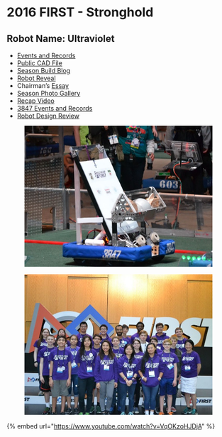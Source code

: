 # 2016 FIRST - Stronghold

## Robot Name: Ultraviolet&#x20;

* [Events and Records](https://www.thebluealliance.com/team/3847/2016)&#x20;
* [Public CAD File](https://workbench.grabcad.com/workbench/projects/gcn9YnQieGg0gn4YqH7bC3P\_GneUuFoz34AOK9gvmEPWw6#/space/gcfe-pMXptdrMWst5Qr5Ly9mNBZGqnxwboJ2mKLvGCn0Ey)
* [Season Build Blog](http://blog.spectrum3847.org/2016/01/day-1-slowing-down.html)
* [Robot Reveal](https://youtu.be/9xchvkEuTBs)
* Chairman’s [Essay](https://drive.google.com/file/d/0B6g3512E5e2iQVpoSVFiNjdqZDg/view)
* [Season Photo Gallery ](https://photos.spectrum3847.org/2016-Competitions)
* [Recap Video](https://youtu.be/Rq\_-NsXl5dM)
* [3847 Events and Records](https://www.thebluealliance.com/team/3847/2016)
* [Robot Design Review](https://youtu.be/YlwnPQVDkW0)



<figure><img src="../.gitbook/assets/image (13).png" alt="" width="534"><figcaption></figcaption></figure>

<figure><img src="../.gitbook/assets/image (14).png" alt="" width="563"><figcaption></figcaption></figure>

{% embed url="https://www.youtube.com/watch?v=VqOKzoHJDjA" %}
